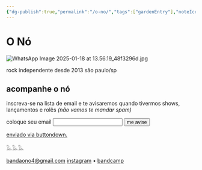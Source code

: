 ```yaml
---
{"dg-publish":true,"permalink":"/o-no/","tags":["gardenEntry"],"noteIcon":"✦"}
---
```


# O Nó

![WhatsApp Image 2025-01-18 at 13.56.19_48f3296d.jpg](/img/user/img/WhatsApp%20Image%202025-01-18%20at%2013.56.19_48f3296d.jpg)

rock independente desde 2013
são paulo/sp

## acompanhe o nó
inscreva-se na lista de email e te avisaremos quando tivermos shows, lançamentos e rolês *(não vamos te mandar spam)*

<form
  action="https://buttondown.com/api/emails/embed-subscribe/onorock"
  method="post"
  target="popupwindow"
  onsubmit="window.open('https://buttondown.com/onorock', 'popupwindow')"
  class="embeddable-buttondown-form"
>
  <label for="bd-email">coloque seu email</label>
  <input type="email" name="email" id="bd-email" />
  
  <input type="submit" value="me avise" />
  <p>
    <a href="https://buttondown.com/refer/onorock" target="_blank">enviado via buttondown.</a>
  </p>
</form>

𓅓𓅓𓅓

bandaono4@gmail.com
[instagram](https://www.instagram.com/oooooonnnnnnoooooo/) • [bandcamp](https://oooooonnnnnnoooooo.bandcamp.com)


<div style='display:none;'>
![b2.gif](/img/user/img/b2.gif)
</div>

